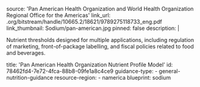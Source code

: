source: 'Pan American Health Organization and World Health Organization Regional Office for the Americas'
link_url: .org/bitstream/handle/10665.2/18621/9789275118733_eng.pdf
link_thumbnail: Sodium/pan-american.jpg
pinned: false
description: |
  <p>Nutrient thresholds designed for multiple applications, including regulation of marketing, front-of-package labelling, and fiscal policies related to food and beverages.
  </p>
title: 'Pan American Health Organization Nutrient Profile Model'
id: 78462fd4-7e72-4fca-88b8-09fe1a8c4ce9
guidance-type:
  - general-nutrition-guidance
resource-region:
  - namerica
blueprint: sodium
